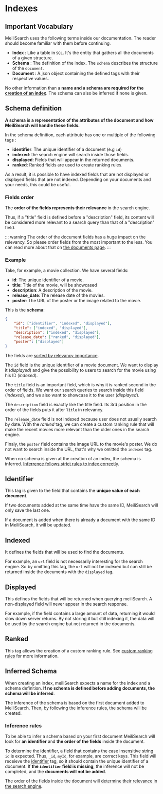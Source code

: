 # Indexes

## Important Vocabulary 

MeiliSearch uses the following terms inside our documentation. The reader should become familiar with them before continuing.

* **Index** : Like a table in `SQL`. It's the entity that gathers all the documents of a given structure.
* **Schema** : The definition of the index. The `schema` describes the structure of the `document`.
* **Document** : A json object containing the defined tags with their respective values.

No other information than a **name and a schema are required for the [creation of an index](/references/indexes.md#create-an-index)**. The schema can also be inferred if none is given.

## Schema definition

**A schema is a representation of the attributes of the document and how MeiliSearch will handle these fields.**

In the schema definition, each attribute has one or multiple of the following tags :

* **identifier**: The unique identifier of a document (e.g `id`)
* **indexed**: the search engine will search inside those fields.
* **displayed**: Fields that will appear in the returned documents.
* **ranked**: Ranked fields are used to create ranking rules. 

<!-- Ranked field give you the possibility of creating ranking rules -->
As a result, it is possible to have indexed fields that are not displayed or displayed fields that are not indexed. Depending on your documents and your needs, this could be useful.

### Fields order

The **order of the fields represents their relevance** in the search engine.

Thus, if a "title" field is defined before a "description" field, its content will be considered more relevant to a search query than that of a "description" field.
<!-- <Badge text="soon" type="warn"/> -->

<!-- TODO change doc link -->
::: warning
The order of the document fields has a huge impact on the relevancy. So please order fields from the most important to the less.
You can read more about that on [the documents page](/main_concept/documents.md).
:::

### Example

Take, for example, a movie collection. We have several fields:

* **id**: The unique identifier of a movie.
* **title**: Title of the movie, will be showcased 
* **description**: A description of the movie.
* **release_date**: The release date of the movies.
* **poster**: The URL of the poster or the image related to the movie.

This is the **schema**:

```json
{
    "id": ["identifier", "indexed", "displayed"],
    "title": ["indexed", "displayed"],
    "description": ["indexed", "displayed"],
    "release_date": ["ranked", "displayed"],
    "poster": ["displayed"]
}
```

The fields are [sorted by relevancy importance](/main_concept/indexes.md#fields-order).

The `id` field is the unique identifier of a movie document. We want to display it (*displayed*) and give the possibility to users to search for the movie using his ID (*indexed*).

The `title` field is an important field, which is why it is ranked second in the order of fields. We want 
our search queries to search inside this field (*indexed*), and we also want to showcase it to the user (*displayed*).

The `description` field is exactly like the title field. Its 3rd position in the order of the fields puts it after `Title` in relevancy.

The `release_date` field is not indexed because user does not usually search by date. With the *ranked* tag, we can create a custom ranking rule
that will make the recent movies more relevant than the older ones in the search engine.

Finaly, the `poster` field contains the image URL to the movie's poster. We do not want to search inside the URL, that's why we omitted the `indexed` tag.

When no schema is given at the creation of an index, the schema is inferred. [Inferrence follows strict rules to index correctly](/main_concept/documents.html#schemas).

## Identifier

This tag is given to the field that contains the **unique value of each document**. 

If two documents added at the same time have the same ID, MeiliSearch will only save the last one.

If a document is added when there is already a document with the same ID in MeiliSearch, it will be updated.

## Indexed

It defines the fields that will be used to find the documents.

For example, an `url` field is not necessarily interesting for the search engine. So by omitting this tag, the `url` will not be indexed but can still be returned inside the documents with the `displayed` tag.

## Displayed

This defines the fields that will be returned when querying meiliSearch. A non-displayed field will never appear in the search response.

For example, if the field contains a large amount of data, returning it would slow down server returns. By not storing it but still indexing it, the data will be used by the search engine but not returned in the documents.

## Ranked

This tag allows the creation of a custom ranking rule. See [custom ranking rules](/advanced_guides/ranking.md#custom-ranking-rules) for more information.

## Inferred Schema

When creating an index, meiliSearch expects a name for the index and a schema definition. **If no schema is defined before adding documents, the schema will be inferred**.

The inference of the schema is based on the first document added to MeiliSearch. Then, by following the inference rules, the schema will be created.

### Inference rules

To be able to infer a schema based on your first document MeiliSearch will look for **an identifier** and **the order of the fields** inside the document.

To determine the identifier, a field that contains the case insensitive string `id` is expected. Thus, `_id`, `myId`, 
for example, are correct keys. This field will receieve the [identifier](/main_concept/indexes.md#identifier) tag, so it should contain the unique identifier of a document.
If **the `identifier` field is missing**, the inference will not be completed, and the **documents will not be added**.


The order of the fields inside the document will [determine their relevance in the search engine](/main_concept/indexes.md#fields-order). 

